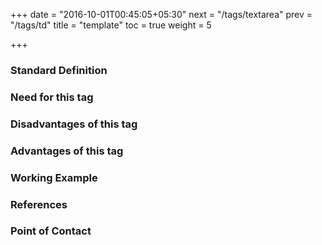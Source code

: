 +++
date = "2016-10-01T00:45:05+05:30"
next = "/tags/textarea"
prev = "/tags/td"
title = "template"
toc = true
weight = 5

+++

<h3>Standard Definition</h3>

<h3>Need for this tag</h3>

<h3>Disadvantages of this tag</h3>

<h3>Advantages of this tag</h3>

<h3>Working Example</h3>

<h3>References</h3>

<h3>Point of Contact</h3>
